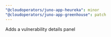 ```yaml
---
"@cloudoperators/juno-app-heureka": minor
"@cloudoperators/juno-app-greenhouse": patch
---
```


Adds a vulnerability details panel
